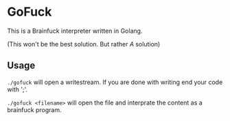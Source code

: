 # GoFuck

This is a Brainfuck interpreter written in Golang.

(This won't be the best solution. But rather *A* solution)

Usage
------

`./gofuck`
will open a writestream. If you are done with writing end your code with ';'.

`./gofuck <filename>`
will open the file and interprate the content as a brainfuck program.
